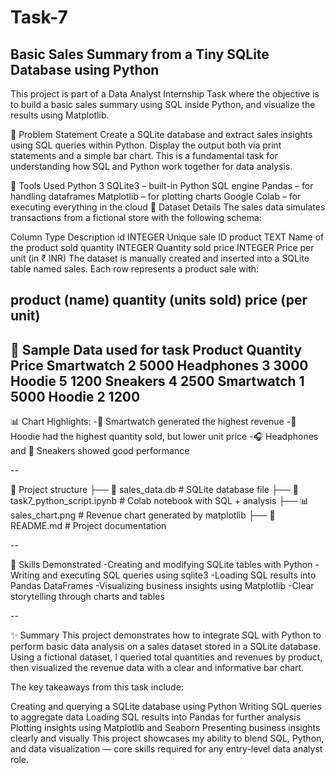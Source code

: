 # Task-7

## Basic Sales Summary from a Tiny SQLite Database using Python
This project is part of a Data Analyst Internship Task where the objective is to build a basic sales summary using SQL inside Python, and visualize the results using Matplotlib.

📘 Problem Statement
Create a SQLite database and extract sales insights using SQL queries within Python. Display the output both via print statements and a simple bar chart. This is a fundamental task for understanding how SQL and Python work together for data analysis.

🧰 Tools Used
Python 3
SQLite3 – built-in Python SQL engine
Pandas – for handling dataframes
Matplotlib – for plotting charts
Google Colab – for executing everything in the cloud
💾 Dataset Details
The sales data simulates transactions from a fictional store with the following schema:

Column	Type	Description
id	INTEGER	Unique sale ID
product	TEXT	Name of the product sold
quantity	INTEGER	Quantity sold
price	INTEGER	Price per unit (in ₹ INR)
The dataset is manually created and inserted into a SQLite table named sales. Each row represents a product sale with:

product (name)
quantity (units sold)
price (per unit)
--

🧪 Sample Data used for task
Product	Quantity	Price
Smartwatch	2	5000
Headphones	3	3000
Hoodie	5	1200
Sneakers	4	2500
Smartwatch	1	5000
Hoodie	2	1200
--

📊 Chart Highlights:
-📱 Smartwatch generated the highest revenue -👕 Hoodie had the highest quantity sold, but lower unit price -🎧 Headphones and 👟 Sneakers showed good performance

--

📁 Project structure
├── 📜 sales_data.db # SQLite database file 
├── 📜 task7_python_script.ipynb # Colab notebook with SQL + analysis 
├── 📊 sales_chart.png # Revenue chart generated by matplotlib
├── 📄 README.md # Project documentation

--

📌 Skills Demonstrated
-Creating and modifying SQLite tables with Python -Writing and executing SQL queries using sqlite3 -Loading SQL results into Pandas DataFrames -Visualizing business insights using Matplotlib -Clear storytelling through charts and tables

--

✨ Summary
This project demonstrates how to integrate SQL with Python to perform basic data analysis on a sales dataset stored in a SQLite database. Using a fictional dataset, I queried total quantities and revenues by product, then visualized the revenue data with a clear and informative bar chart.

The key takeaways from this task include:

Creating and querying a SQLite database using Python
Writing SQL queries to aggregate data
Loading SQL results into Pandas for further analysis
Plotting insights using Matplotlib and Seaborn
Presenting business insights clearly and visually
This project showcases my ability to blend SQL, Python, and data visualization — core skills required for any entry-level data analyst role.
